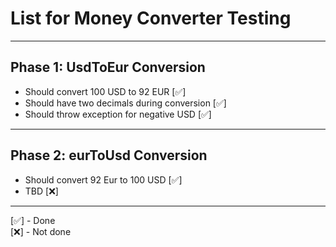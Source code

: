 # List for Money Converter Testing

---

## Phase 1: UsdToEur Conversion

* Should convert 100 USD to 92 EUR            [✅]
* Should have two decimals during conversion  [✅]
* Should throw exception for negative USD     [✅]

---

## Phase 2: eurToUsd Conversion

* Should convert 92 Eur to 100 USD            [✅]
* TBD                                         [❌]

---

[✅] - Done \
[❌] - Not done